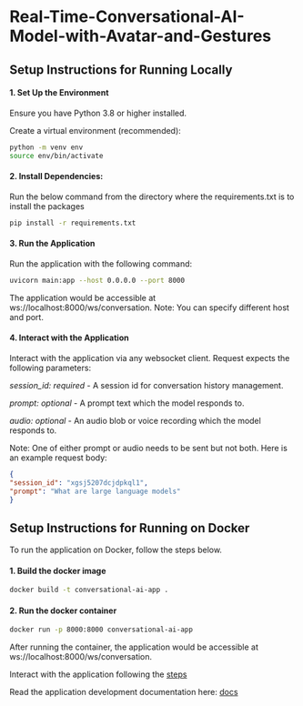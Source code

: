 # Real-Time-Conversational-AI-Model-with-Avatar-and-Gestures


## Setup Instructions for Running Locally

#### 1. Set Up the Environment

Ensure you have Python 3.8 or higher installed.

Create a virtual environment (recommended):

```bash
python -m venv env
source env/bin/activate
```

#### 2. Install Dependencies:

Run the below command from the directory where the requirements.txt is to install the packages

```bash
pip install -r requirements.txt
```

#### 3. Run the Application

Run the application with the following command:

```bash
uvicorn main:app --host 0.0.0.0 --port 8000 
```
The application would be accessible at ws://localhost:8000/ws/conversation. Note: You can specify different host and port.

#### 4. Interact with the Application

Interact with the application via any websocket client. Request expects the following parameters:

*session_id: required* - A session id for conversation history management.

*prompt: optional* - A prompt text which the model responds to.

*audio: optional* - An audio blob or voice recording which the model responds to.

Note: One of either prompt or audio needs to be sent but not both. Here is an example request body:

```json
{
"session_id": "xgsj5207dcjdpkql1",
"prompt": "What are large language models"
}
```

## Setup Instructions for Running on Docker

To run the application on Docker, follow the steps below.

#### 1. Build the docker image
```bash
docker build -t conversational-ai-app .
```

#### 2. Run the docker container
```bash
docker run -p 8000:8000 conversational-ai-app
```

After running the container, the application would be accessible at ws://localhost:8000/ws/conversation.

Interact with the application following the [steps](https://github.com/abduIbasit/Real-Time-Conversational-AI-Model-with-Avatar-and-Gestures/blob/master/README.md#4-interact-with-the-application)

Read the application development documentation here: [docs](https://github.com/abduIbasit/Real-Time-Conversational-AI-Model-with-Avatar-and-Gestures/blob/master/docs/DOCUMENTATION.md)
